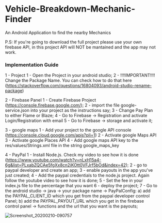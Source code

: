 # Vehicle-Breakdown-Mechanic-Finder
An Android Application to find the nearby Mechanics 

P.S: If you're going to download the full project please use your own firebase API, in this project API will NOT be mantained and the app may not work.

### Implementation Guide

1 - Project 1 - Open the Project in your android studio; 2 - !!!!IMPORTANT!!!! Change the Package Name. You can check how to do that here (https://stackoverflow.com/questions/16804093/android-studio-rename-package)

2 - Firebase Panel 1 - Create Firebase Project (https://console.firebase.google.com/); 2 - import the file google-service.json into your project as the instructions say; 3 - Change Pay Plan to either Flame or Blaze; 4 - Go to Firebase -> Registration and activate Login/Registration with email 5 - Go to Firebase -> storage and activate it;

3 - google maps 1 - Add your project to the google API console (https://console.cloud.google.com/apis?pli=1) 2 - Activate google Maps API 3 - Activate google Places API 4 - Add google maps API key to the res/values/Strings.xml file in the string google_maps_key

4 - PayPal 1 - Install Node.js. Check my video to see how it is done (https://www.youtube.com/watch?v=nLxH15a4-6g&list=PLxabZQCAe5fgXx8cn2iKOtt0VFJrf5bOd&index=42); 2 - go to paypal developer and create an app; 3 - enable payouts in the app you've just created; 4 - Add the paypal credentials to the node.js project. Again follow the youtube video to see how it is done; 5 - Set the fee in your index.js file to the percentage that you want 6 - deploy the project; 7 - Go to the android studio -> java -> your package name -> PayPalConfig: a) add the PAYPAL_CLIENT_ID which you get from the paypal developer control Panel; b) add the PAYPAL_PAYOUT_URL which you get in the firebase control panel -> functions and the url that you want is the payouts;

![Screenshot_20200210-090757](https://user-images.githubusercontent.com/28781884/83223729-398aca80-a1ae-11ea-8e4a-b8165337c595.png)
